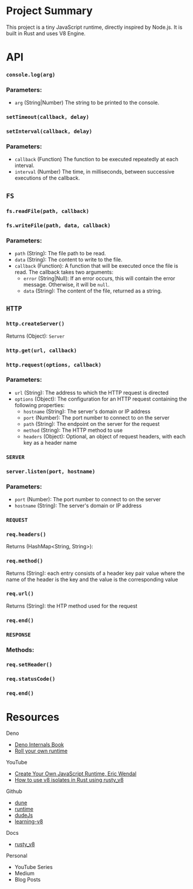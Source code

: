 # Project Summary

This project is a tiny JavaScript runtime, directly inspired by Node.js. It is built in Rust and uses V8 Engine. 


# API

### `console.log(arg)`
### Parameters:
- `arg` (String|Number) The string to be printed to the console.

### `setTimeout(callback, delay)`
### `setInterval(callback, delay)`
### Parameters:
- `callback` (Function) The function to be executed repeatedly at each interval.
- `interval` (Number) The time, in milliseconds, between successive executions of the callback.

## `FS`
### `fs.readFile(path, callback)`
### `fs.writeFile(path, data, callback)`
### Parameters:
- `path` (String): The file path to be read.
- `data` (String): The content to write to the file.
- `callback` (Function): A function that will be executed once the file is read. The callback takes two arguments:
  - `error` (String|Null): If an error occurs, this will contain the error message. Otherwise, it will be `null`.
  - `data` (String): The content of the file, returned as a string.

## `HTTP`
### `http.createServer()`
  Returns (Object): `Server`

### `http.get(url, callback)`
### `http.request(options, callback)`
### Parameters:
- `url` (String): The address to which the HTTP request is directed
- `options` (Object): The configuration for an HTTP request containing the following properties: 
  - `hostname` (String): The server's domain or IP address 
  - `port` (Number): The port number to connect to on the server 
  - `path` (String): The endpoint on the server for the request 
  - `method` (String): The HTTP method to use 
  - `headers` (Object): Optional, an object of request headers, with each key as a header name 

### `SERVER`
### `server.listen(port, hostname)`
### Parameters:
  - `port` (Number): The port number to connect to on the server 
  - `hostname` (String): The server's domain or IP address 

### `REQUEST` 
### `req.headers()`
  Returns (HashMap<String, String>): 
### `req.method()`
  Returns (String): each entry consists of a header key pair value where the name of the header is the key and the value is the corresponding value
### `req.url()`
  Returns (String): the HTP method used for the request 
### `req.end()`

### `RESPONSE` 
### Methods: 
### `req.setHeader()`
### `req.statusCode()`
### `req.end()`

# Resources  
Deno
- [Deno Internals Book](https://choubey.gitbook.io/internals-of-deno)
- [Roll your own runtime](https://deno.com/blog/roll-your-own-javascript-runtime) 

YouTube
- [Create Your Own JavaScript Runtime, Eric Wendal](https://www.youtube.com/watch?v=ynNDmp7hBdo&t=1s)
- [How to use v8 isolates in Rust using rusty_v8](https://www.youtube.com/watch?v=ZzbmcQv-VJc&t=637s) 

Github
- [dune](https://github.com/aalykiot/dune)
- [runtime](https://github.com/novel-js/runtime)
- [dudeJs](https://github.com/ghost8395/dudeJS) 
- [learning-v8](https://github.com/danbev/learning-v8)

Docs
- [rusty_v8](https://docs.rs/rusty_v8/latest/rusty_v8/)

Personal
- YouTube Series 
- Medium
- Blog Posts
